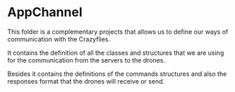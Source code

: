 # AppChannel

This folder is a complementary projects that allows us to define our ways of communication with the Crazyflies.

It contains the definition of all the classes and structures that we are using for the communication from the servers to the drones.

Besides it contains the definitions of the commands structures and also the responses format that the drones will receive or send.
